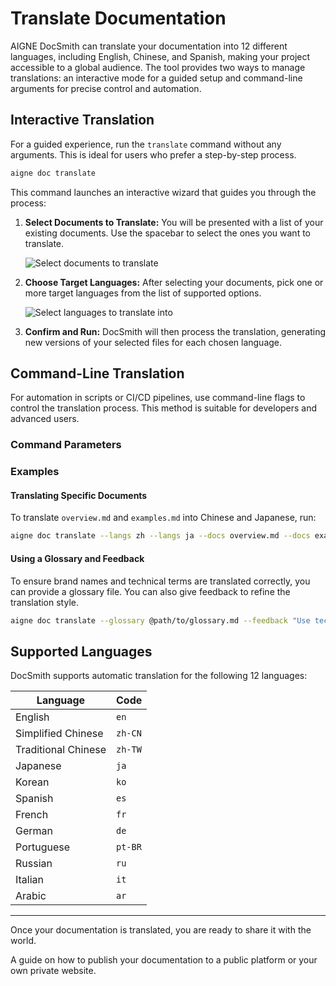 # Translate Documentation

AIGNE DocSmith can translate your documentation into 12 different languages, including English, Chinese, and Spanish, making your project accessible to a global audience. The tool provides two ways to manage translations: an interactive mode for a guided setup and command-line arguments for precise control and automation.

## Interactive Translation

For a guided experience, run the `translate` command without any arguments. This is ideal for users who prefer a step-by-step process.

```bash
aigne doc translate
```

This command launches an interactive wizard that guides you through the process:

1.  **Select Documents to Translate:** You will be presented with a list of your existing documents. Use the spacebar to select the ones you want to translate.

    ![Select documents to translate](https://docsmith.aigne.io/image-bin/uploads/e2cf5fa45aa856c406a444fb4665ed2d.png)

2.  **Choose Target Languages:** After selecting your documents, pick one or more target languages from the list of supported options.

    ![Select languages to translate into](https://docsmith.aigne.io/image-bin/uploads/2e243a2488f2060a693fe0ac0c8fb5ad.png)

3.  **Confirm and Run:** DocSmith will then process the translation, generating new versions of your selected files for each chosen language.

## Command-Line Translation

For automation in scripts or CI/CD pipelines, use command-line flags to control the translation process. This method is suitable for developers and advanced users.

### Command Parameters

<x-field-group>
  <x-field data-name="--langs" data-type="string" data-required="false" data-desc="Specify one target language. This flag can be used multiple times to include several languages (e.g., --langs zh --langs ja)."></x-field>
  <x-field data-name="--docs" data-type="string" data-required="false" data-desc="Specify the path of a document to translate. This can also be used multiple times for batch translation."></x-field>
  <x-field data-name="--feedback" data-type="string" data-required="false" data-desc="Provide suggestions to the AI to guide the translation quality (e.g., --feedback &quot;Use a formal tone&quot;)."></x-field>
  <x-field data-name="--glossary" data-type="string" data-required="false" data-desc="Use a glossary file in Markdown format to ensure consistent terminology for specific terms (e.g., --glossary @path/to/glossary.md)."></x-field>
</x-field-group>

### Examples

#### Translating Specific Documents

To translate `overview.md` and `examples.md` into Chinese and Japanese, run:

```bash
aigne doc translate --langs zh --langs ja --docs overview.md --docs examples.md
```

#### Using a Glossary and Feedback

To ensure brand names and technical terms are translated correctly, you can provide a glossary file. You can also give feedback to refine the translation style.

```bash
aigne doc translate --glossary @path/to/glossary.md --feedback "Use technical terminology consistently" --docs overview.md --langs de
```

## Supported Languages

DocSmith supports automatic translation for the following 12 languages:

| Language             | Code    |
| -------------------- | ------- |
| English              | `en`    |
| Simplified Chinese   | `zh-CN` |
| Traditional Chinese  | `zh-TW` |
| Japanese             | `ja`    |
| Korean               | `ko`    |
| Spanish              | `es`    |
| French               | `fr`    |
| German               | `de`    |
| Portuguese           | `pt-BR` |
| Russian              | `ru`    |
| Italian              | `it`    |
| Arabic               | `ar`    |

---

Once your documentation is translated, you are ready to share it with the world.

<x-card data-title="Next: Publish Your Docs" data-icon="lucide:upload-cloud" data-href="/features/publish-your-docs" data-cta="Read More">
  A guide on how to publish your documentation to a public platform or your own private website.
</x-card>